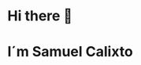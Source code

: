 # Hi there 👋
# I´m Samuel Calixto
<!--
**samuelcalixtodev/samuelcalixtodev** is a ✨ _special_ ✨ repository because its `README.md` (this file) appears on your GitHub profile.

Here are some ideas to get you started:

*- 🔭 I’m currently working on Backend Python
*- 🌱 I’m currently learning Web Development and Python
*- 👯 I’m looking to collaborate on ...
*- 🤔 I’m looking for help with ...
*- 💬 Ask me about ...
*- 📫 How to reach me: ...
*- 😄 Pronouns: ...
*- ⚡ Fun fact: ...
-->
